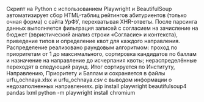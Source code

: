 Скрипт на Python с использованием Playwright и BeautifulSoup автоматизирует сбор HTML-таблиц рейтингов абитуриентов (только очная форма) с сайта УрФУ, перехватывая XHR-ответы. После парсинга данных выполняется фильтрация записей с согласием на зачисление на бюджет (эвристический анализ строки «Согласие» и контекста), приведение типов и определение квот для каждого направления. Распределение реализовано раундовым алгоритмом: проход по приоритетам от 1 до максимального, сортировка кандидатов по баллам и назначение на направление до исчерпания квоты; нераспределённые переходят в следующий раунд. Итог сортируется по Институту, Направлению, Приоритету и Баллам и сохраняется в файлы urfu_ochnaya.xlsx и urfu_ochnaya.csv с выводом информации о недозаполненных направлениях.
pip install playwright beautifulsoup4 pandas lxml
python -m playwright install chromium
